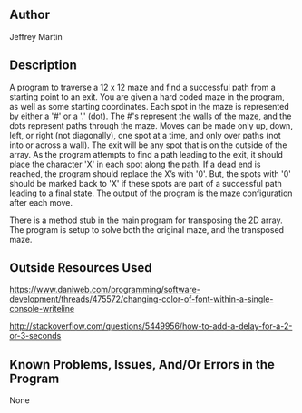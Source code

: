 ﻿## Author
Jeffrey Martin

## Description

A program to traverse a 12 x 12 maze and find a successful path from a starting point to an exit. You are given a hard coded maze in the program, as well as some starting coordinates. Each spot in the maze is represented by either a '#' or a '.' (dot). The #'s represent the walls of the maze, and the dots represent paths through the maze. Moves can be made only up, down, left, or right (not diagonally), one spot at a time, and only over paths (not into or across a wall). The exit will be any spot that is on the outside of the array. As the program attempts to find a path leading to the exit, it should place the character 'X' in each spot along the path. If a dead end is reached, the program should replace the X’s with '0'. But, the spots with '0' should be marked back to 'X' if these spots are part of a successful path leading to a final state. The output of the program is the maze configuration after each move. 

There is a method stub in the main program for transposing the 2D array. The program is setup to solve both the original maze, and the transposed maze. 

## Outside Resources Used
https://www.daniweb.com/programming/software-development/threads/475572/changing-color-of-font-within-a-single-console-writeline

http://stackoverflow.com/questions/5449956/how-to-add-a-delay-for-a-2-or-3-seconds
## Known Problems, Issues, And/Or Errors in the Program
None